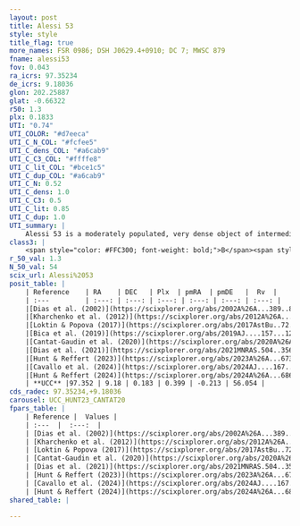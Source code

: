 ```yaml
---
layout: post
title: Alessi 53
style: style
title_flag: true
more_names: FSR 0986; DSH J0629.4+0910; DC 7; MWSC 879
fname: alessi53
fov: 0.043
ra_icrs: 97.35234
de_icrs: 9.18036
glon: 202.25887
glat: -0.66322
r50: 1.3
plx: 0.1833
UTI: "0.74"
UTI_COLOR: "#d7eeca"
UTI_C_N_COL: "#fcfee5"
UTI_C_dens_COL: "#a6cab9"
UTI_C_C3_COL: "#ffffe8"
UTI_C_lit_COL: "#bce1c5"
UTI_C_dup_COL: "#a6cab9"
UTI_C_N: 0.52
UTI_C_dens: 1.0
UTI_C_C3: 0.5
UTI_C_lit: 0.85
UTI_C_dup: 1.0
UTI_summary: |
    Alessi 53 is a moderately populated, very dense object of intermediate C3 quality. It is well-studied in the literature.
class3: |
    <span style="color: #FFC300; font-weight: bold;">B</span><span style="color: #FFC300; font-weight: bold;">B</span>
r_50_val: 1.3
N_50_val: 54
scix_url: Alessi%2053
posit_table: |
    | Reference    | RA    | DEC   | Plx  | pmRA  | pmDE   |  Rv  |
    | :---         | :---: | :---: | :---: | :---: | :---: | :---: |
    |[Dias et al. (2002)](https://scixplorer.org/abs/2002A%26A...389..871D) | 97.35 | 9.18 | -- | 0.58 | -1.96 | -- |
    |[Kharchenko et al. (2012)](https://scixplorer.org/abs/2012A%26A...543A.156K) | 97.331 | 9.165 | -- | 1.59 | -1.99 | -- |
    |[Loktin & Popova (2017)](https://scixplorer.org/abs/2017AstBu..72..257L) | 97.35 | 9.181 | -- | 0.58 | -1.96 | -- |
    |[Bica et al. (2019)](https://scixplorer.org/abs/2019AJ....157...12B) | 97.346 | 9.176 | -- | -- | -- | -- |
    |[Cantat-Gaudin et al. (2020)](https://scixplorer.org/abs/2020A%26A...640A...1C) | 97.352 | 9.18 | 0.198 | 0.431 | -0.201 | -- |
    |[Dias et al. (2021)](https://scixplorer.org/abs/2021MNRAS.504..356D) | 97.363 | 9.179 | 0.151 | 0.469 | -0.237 | -- |
    |[Hunt & Reffert (2023)](https://scixplorer.org/abs/2023A%26A...673A.114H) | 97.352 | 9.178 | 0.162 | 0.361 | -0.238 | 51.282 |
    |[Cavallo et al. (2024)](https://scixplorer.org/abs/2024AJ....167...12C) | 97.354 | 9.176 | 0.165 | -- | -- | -- |
    |[Hunt & Reffert (2024)](https://scixplorer.org/abs/2024A%26A...686A..42H) | 97.352 | 9.178 | 0.162 | 0.361 | -0.238 | 51.282 |
    | **UCC** |97.352 | 9.18 | 0.183 | 0.399 | -0.213 | 56.054 | 
cds_radec: 97.35234,+9.18036
carousel: UCC_HUNT23_CANTAT20
fpars_table: |
    | Reference |  Values |
    | :---  |  :---:  |
    | [Dias et al. (2002)](https://scixplorer.org/abs/2002A%26A...389..871D) | `E(B-V)=0.8, Dist=4570.0, Age=8.4` |
    | [Kharchenko et al. (2012)](https://scixplorer.org/abs/2012A%26A...543A.156K) | `e_bv=0.635, distance=2394, log_age=7.0` |
    | [Loktin & Popova (2017)](https://scixplorer.org/abs/2017AstBu..72..257L) | `E(B-V)=0.655, Dmod=13.156, logt=8.97` |
    | [Cantat-Gaudin et al. (2020)](https://scixplorer.org/abs/2020A%26A...640A...1C) | `AVNN=1.93, DMNN=13.79, AgeNN=7.88` |
    | [Dias et al. (2021)](https://scixplorer.org/abs/2021MNRAS.504..356D) | `Av=1.984, Dist=4267, logage=8.524, [Fe/H]=-0.202` |
    | [Hunt & Reffert (2023)](https://scixplorer.org/abs/2023A%26A...673A.114H) | `AV50=1.776, diffAV50=1.682, MOD50=13.431, logAge50=8.674` |
    | [Cavallo et al. (2024)](https://scixplorer.org/abs/2024AJ....167...12C) | `AV50=2.28, dMod50=12.64, logAge50=8.41, [Fe/H]50=-0.64` |
    | [Hunt & Reffert (2024)](https://scixplorer.org/abs/2024A%26A...686A..42H) | `MassJ=717.071` |
shared_table: |
    
---
```

